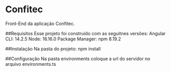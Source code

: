 # Confitec
Front-End da aplicação Confitec.

##Requisitos
Esse projeto foi construído com as seguitnes versões:
Angular CLI: 14.2.5
Node: 16.16.0
Package Manager: npm 8.19.2 

##Instalação
Na pasta do projeto:
npm install

##Configuração
Na pasta environments coloque a url do servidor no arquivo environments.ts
